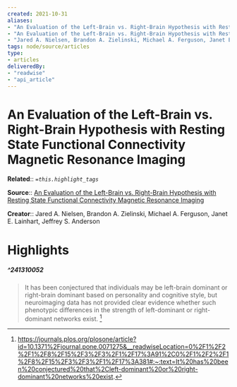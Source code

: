 ```yaml
---
created: 2021-10-31
aliases:
- "An Evaluation of the Left-Brain vs. Right-Brain Hypothesis with Resting State Functional Connectivity Magnetic Resonance Imaging"
- "An Evaluation of the Left-Brain vs. Right-Brain Hypothesis with Resting State Functional Connectivity Magnetic Resonance Imaging by Jared A. Nielsen, Brandon A. Zielinski, Michael A. Ferguson, Janet E. Lainhart, Jeffrey S. Anderson"
- "Jared A. Nielsen, Brandon A. Zielinski, Michael A. Ferguson, Janet E. Lainhart, Jeffrey S. Anderson"
tags: node/source/articles
type: 
- articles
deliveredBy: 
- "readwise"
- "api_article"
---
```

# An Evaluation of the Left-Brain vs. Right-Brain Hypothesis with Resting State Functional Connectivity Magnetic Resonance Imaging

**Related**:: 
*`=this.highlight_tags`*

**Source**:: [An Evaluation of the Left-Brain vs. Right-Brain Hypothesis with Resting State Functional Connectivity Magnetic Resonance Imaging](https://journals.plos.org/plosone/article?id=10.1371%2Fjournal.pone.0071275)

**Creator**:: Jared A. Nielsen, Brandon A. Zielinski, Michael A. Ferguson, Janet E. Lainhart, Jeffrey S. Anderson

# Highlights
##### ^241310052
  
> It has been conjectured that individuals may be left-brain dominant or right-brain dominant based on personality and cognitive style, but neuroimaging data has not provided clear evidence whether such phenotypic differences in the strength of left-dominant or right-dominant networks exist. 
  [^241310052]

[^241310052]:  https://journals.plos.org/plosone/article?id=10.1371%2Fjournal.pone.0071275&__readwiseLocation=0%2F1%2F2%2F1%2F8%2F15%2F3%2F3%2F1%2F17%3A91%2C0%2F1%2F2%2F1%2F8%2F15%2F3%2F3%2F1%2F17%3A381#:~:text=It%20has%20been%20conjectured%20that%2Cleft-dominant%20or%20right-dominant%20networks%20exist.

